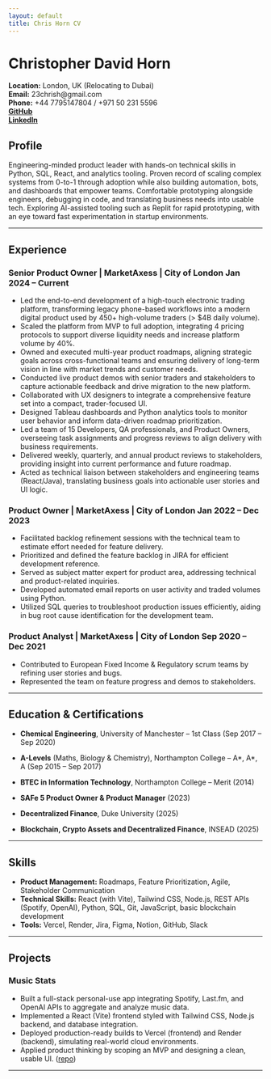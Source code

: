 ```yaml
---
layout: default
title: Chris Horn CV
---
```


<h1 class="cv-name">Christopher David Horn</h1>
<div class="cv-contact">
  <div class="cv-contact-row">
  <div><strong>Location:</strong> London, UK (Relocating to Dubai)</div>
  <div><strong>Email:</strong> 23chrish@gmail.com</div>
  <div><strong>Phone:</strong> +44 7795147804 / +971 50 231 5596</div>
  <div><a href="https://github.com/23chorn/" class="cv-link"><strong>GitHub</strong></a></div>
  <div><a href="https://www.linkedin.com/in/christopher-horn-19a795151/" class="cv-link"><strong>LinkedIn</strong></a></div>
  </div>
</div>

## Profile
Engineering-minded product leader with hands-on technical skills in Python, SQL, React, and analytics tooling. Proven record of scaling complex systems from 0-to-1 through adoption while also building automation, bots, and dashboards that empower teams. Comfortable prototyping alongside engineers, debugging in code, and translating business needs into usable tech. Exploring AI-assisted tooling such as Replit for rapid prototyping, with an eye toward fast experimentation in startup environments.

---

## Experience

### <span class="cv-job-title">Senior Product Owner</span> | MarketAxess | City of London <span class="cv-job-date">Jan 2024 – Current</span>
- Led the end-to-end development of a high-touch electronic trading platform, transforming legacy phone-based workflows into a modern digital product used by 450+ high-volume traders (> $4B daily volume).  
- Scaled the platform from MVP to full adoption, integrating 4 pricing protocols to support diverse liquidity needs and increase platform volume by 40%.  
- Owned and executed multi-year product roadmaps, aligning strategic goals across cross-functional teams and ensuring delivery of long-term vision in line with market trends and customer needs.  
- Conducted live product demos with senior traders and stakeholders to capture actionable feedback and drive migration to the new platform.  
- Collaborated with UX designers to integrate a comprehensive feature set into a compact, trader-focused UI.  
- Designed Tableau dashboards and Python analytics tools to monitor user behavior and inform data-driven roadmap prioritization.  
- Led a team of 15 Developers, QA professionals, and Product Owners, overseeing task assignments and progress reviews to align delivery with business requirements.  
- Delivered weekly, quarterly, and annual product reviews to stakeholders, providing insight into current performance and future roadmap.  
- Acted as technical liaison between stakeholders and engineering teams (React/Java), translating business goals into actionable user stories and UI logic.   

### <span class="cv-job-title">Product Owner</span> | MarketAxess | City of London <span class="cv-job-date">Jan 2022 – Dec 2023</span>
- Facilitated backlog refinement sessions with the technical team to estimate effort needed for feature delivery.  
- Prioritized and defined the feature backlog in JIRA for efficient development reference.  
- Served as subject matter expert for product area, addressing technical and product-related inquiries.  
- Developed automated email reports on user activity and traded volumes using Python.  
- Utilized SQL queries to troubleshoot production issues efficiently, aiding in bug root cause identification for the development team.

### <span class="cv-job-title">Product Analyst</span> | MarketAxess | City of London <span class="cv-job-date">Sep 2020 – Dec 2021</span>
- Contributed to European Fixed Income & Regulatory scrum teams by refining user stories and bugs.  
- Represented the team on feature progress and demos to stakeholders.

---

## Education & Certifications

- **Chemical Engineering**, University of Manchester – 1st Class (Sep 2017 – Sep 2020)  
- **A-Levels** (Maths, Biology & Chemistry), Northampton College – A\*, A\*, A (Sep 2015 – Sep 2017)  
- **BTEC in Information Technology**, Northampton College – Merit (2014) 

- **SAFe 5 Product Owner & Product Manager** (2023)  
- **Decentralized Finance**, Duke University (2025)  
- **Blockchain, Crypto Assets and Decentralized Finance**, INSEAD (2025)

---

## Skills
- **Product Management:** Roadmaps, Feature Prioritization, Agile, Stakeholder Communication  
- **Technical Skills:** React (with Vite), Tailwind CSS, Node.js, REST APIs (Spotify, OpenAI), Python, SQL, Git, JavaScript, basic blockchain development  
- **Tools:** Vercel, Render, Jira, Figma, Notion, GitHub, Slack

---

## Projects

### Music Stats
- Built a full-stack personal-use app integrating Spotify, Last.fm, and OpenAI APIs to aggregate and analyze music data.  
- Implemented a React (Vite) frontend styled with Tailwind CSS, Node.js backend, and database integration.  
- Deployed production-ready builds to Vercel (frontend) and Render (backend), simulating real-world cloud environments.  
- Applied product thinking by scoping an MVP and designing a clean, usable UI. ([repo](https://github.com/23chorn/my-music-stats))

---
